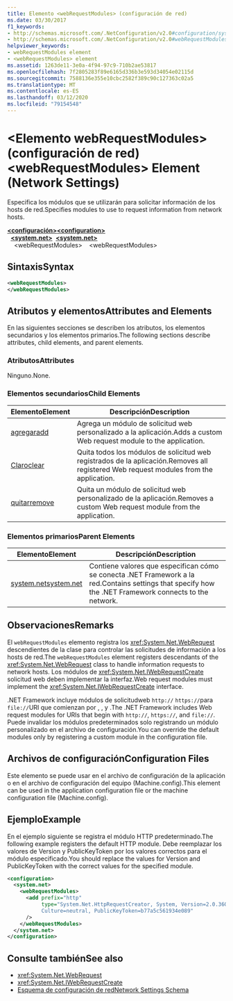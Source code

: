```yaml
---
title: Elemento <webRequestModules> (configuración de red)
ms.date: 03/30/2017
f1_keywords:
- http://schemas.microsoft.com/.NetConfiguration/v2.0#configuration/system.net/webRequestModules
- http://schemas.microsoft.com/.NetConfiguration/v2.0#webRequestModules
helpviewer_keywords:
- webRequestModules element
- <webRequestModules> element
ms.assetid: 1263de11-3e0a-4f94-97c9-710b2ae53817
ms.openlocfilehash: 7f2805283f89e6165d336b3e593d34054e02115d
ms.sourcegitcommit: 7588136e355e10cbc2582f389c90c127363c02a5
ms.translationtype: MT
ms.contentlocale: es-ES
ms.lasthandoff: 03/12/2020
ms.locfileid: "79154548"
---
```

# <a name="webrequestmodules-element-network-settings"></a><span data-ttu-id="aaf15-102">\<Elemento webRequestModules> (configuración de red)</span><span class="sxs-lookup"><span data-stu-id="aaf15-102">\<webRequestModules> Element (Network Settings)</span></span>
<span data-ttu-id="aaf15-103">Especifica los módulos que se utilizarán para solicitar información de los hosts de red.</span><span class="sxs-lookup"><span data-stu-id="aaf15-103">Specifies modules to use to request information from network hosts.</span></span>  
  
[<span data-ttu-id="aaf15-104">**\<configuración>**</span><span class="sxs-lookup"><span data-stu-id="aaf15-104">**\<configuration>**</span></span>](../configuration-element.md)  
<span data-ttu-id="aaf15-105">&nbsp;&nbsp;[**\<system.net>**](system-net-element-network-settings.md)</span><span class="sxs-lookup"><span data-stu-id="aaf15-105">&nbsp;&nbsp;[**\<system.net>**](system-net-element-network-settings.md)</span></span>  
<span data-ttu-id="aaf15-106">&nbsp;&nbsp;&nbsp;&nbsp;\<webRequestModules></span><span class="sxs-lookup"><span data-stu-id="aaf15-106">&nbsp;&nbsp;&nbsp;&nbsp;\<webRequestModules></span></span>  
  
## <a name="syntax"></a><span data-ttu-id="aaf15-107">Sintaxis</span><span class="sxs-lookup"><span data-stu-id="aaf15-107">Syntax</span></span>  
  
```xml  
<webRequestModules>
</webRequestModules>  
```  
  
## <a name="attributes-and-elements"></a><span data-ttu-id="aaf15-108">Atributos y elementos</span><span class="sxs-lookup"><span data-stu-id="aaf15-108">Attributes and Elements</span></span>  
 <span data-ttu-id="aaf15-109">En las siguientes secciones se describen los atributos, los elementos secundarios y los elementos primarios.</span><span class="sxs-lookup"><span data-stu-id="aaf15-109">The following sections describe attributes, child elements, and parent elements.</span></span>  
  
### <a name="attributes"></a><span data-ttu-id="aaf15-110">Atributos</span><span class="sxs-lookup"><span data-stu-id="aaf15-110">Attributes</span></span>  
 <span data-ttu-id="aaf15-111">Ninguno.</span><span class="sxs-lookup"><span data-stu-id="aaf15-111">None.</span></span>  
  
### <a name="child-elements"></a><span data-ttu-id="aaf15-112">Elementos secundarios</span><span class="sxs-lookup"><span data-stu-id="aaf15-112">Child Elements</span></span>  
  
|<span data-ttu-id="aaf15-113">**Elemento**</span><span class="sxs-lookup"><span data-stu-id="aaf15-113">**Element**</span></span>|<span data-ttu-id="aaf15-114">**Descripción**</span><span class="sxs-lookup"><span data-stu-id="aaf15-114">**Description**</span></span>|  
|-----------------|---------------------|  
|[<span data-ttu-id="aaf15-115">agregar</span><span class="sxs-lookup"><span data-stu-id="aaf15-115">add</span></span>](add-element-for-webrequestmodules-network-settings.md)|<span data-ttu-id="aaf15-116">Agrega un módulo de solicitud web personalizado a la aplicación.</span><span class="sxs-lookup"><span data-stu-id="aaf15-116">Adds a custom Web request module to the application.</span></span>|  
|[<span data-ttu-id="aaf15-117">Claro</span><span class="sxs-lookup"><span data-stu-id="aaf15-117">clear</span></span>](clear-element-for-webrequestmodules-network-settings.md)|<span data-ttu-id="aaf15-118">Quita todos los módulos de solicitud web registrados de la aplicación.</span><span class="sxs-lookup"><span data-stu-id="aaf15-118">Removes all registered Web request modules from the application.</span></span>|  
|[<span data-ttu-id="aaf15-119">quitar</span><span class="sxs-lookup"><span data-stu-id="aaf15-119">remove</span></span>](remove-element-for-webrequestmodules-network-settings.md)|<span data-ttu-id="aaf15-120">Quita un módulo de solicitud web personalizado de la aplicación.</span><span class="sxs-lookup"><span data-stu-id="aaf15-120">Removes a custom Web request module from the application.</span></span>|  
  
### <a name="parent-elements"></a><span data-ttu-id="aaf15-121">Elementos primarios</span><span class="sxs-lookup"><span data-stu-id="aaf15-121">Parent Elements</span></span>  
  
|<span data-ttu-id="aaf15-122">**Elemento**</span><span class="sxs-lookup"><span data-stu-id="aaf15-122">**Element**</span></span>|<span data-ttu-id="aaf15-123">**Descripción**</span><span class="sxs-lookup"><span data-stu-id="aaf15-123">**Description**</span></span>|  
|-----------------|---------------------|  
|[<span data-ttu-id="aaf15-124">system.net</span><span class="sxs-lookup"><span data-stu-id="aaf15-124">system.net</span></span>](system-net-element-network-settings.md)|<span data-ttu-id="aaf15-125">Contiene valores que especifican cómo se conecta .NET Framework a la red.</span><span class="sxs-lookup"><span data-stu-id="aaf15-125">Contains settings that specify how the .NET Framework connects to the network.</span></span>|  
  
## <a name="remarks"></a><span data-ttu-id="aaf15-126">Observaciones</span><span class="sxs-lookup"><span data-stu-id="aaf15-126">Remarks</span></span>  
 <span data-ttu-id="aaf15-127">El `webRequestModules` elemento registra los <xref:System.Net.WebRequest> descendientes de la clase para controlar las solicitudes de información a los hosts de red.</span><span class="sxs-lookup"><span data-stu-id="aaf15-127">The `webRequestModules` element registers descendants of the <xref:System.Net.WebRequest> class to handle information requests to network hosts.</span></span> <span data-ttu-id="aaf15-128">Los módulos de <xref:System.Net.IWebRequestCreate> solicitud web deben implementar la interfaz.</span><span class="sxs-lookup"><span data-stu-id="aaf15-128">Web request modules must implement the <xref:System.Net.IWebRequestCreate> interface.</span></span>  
  
 <span data-ttu-id="aaf15-129">.NET Framework incluye módulos de solicitudweb `http://` `https://`para `file://`URI que comienzan por , , y .</span><span class="sxs-lookup"><span data-stu-id="aaf15-129">The .NET Framework includes Web request modules for URIs that begin with `http://`, `https://`, and `file://`.</span></span> <span data-ttu-id="aaf15-130">Puede invalidar los módulos predeterminados solo registrando un módulo personalizado en el archivo de configuración.</span><span class="sxs-lookup"><span data-stu-id="aaf15-130">You can override the default modules only by registering a custom module in the configuration file.</span></span>  
  
## <a name="configuration-files"></a><span data-ttu-id="aaf15-131">Archivos de configuración</span><span class="sxs-lookup"><span data-stu-id="aaf15-131">Configuration Files</span></span>  
 <span data-ttu-id="aaf15-132">Este elemento se puede usar en el archivo de configuración de la aplicación o en el archivo de configuración del equipo (Machine.config).</span><span class="sxs-lookup"><span data-stu-id="aaf15-132">This element can be used in the application configuration file or the machine configuration file (Machine.config).</span></span>  
  
## <a name="example"></a><span data-ttu-id="aaf15-133">Ejemplo</span><span class="sxs-lookup"><span data-stu-id="aaf15-133">Example</span></span>  
 <span data-ttu-id="aaf15-134">En el ejemplo siguiente se registra el módulo HTTP predeterminado.</span><span class="sxs-lookup"><span data-stu-id="aaf15-134">The following example registers the default HTTP module.</span></span> <span data-ttu-id="aaf15-135">Debe reemplazar los valores de Version y PublicKeyToken por los valores correctos para el módulo especificado.</span><span class="sxs-lookup"><span data-stu-id="aaf15-135">You should replace the values for Version and PublicKeyToken with the correct values for the specified module.</span></span>  
  
```xml  
<configuration>  
  <system.net>  
    <webRequestModules>  
      <add prefix="http"  
           type="System.Net.HttpRequestCreator, System, Version=2.0.3600.0,  
           Culture=neutral, PublicKeyToken=b77a5c561934e089"  
      />  
    </webRequestModules>  
  </system.net>  
</configuration>  
```  
  
## <a name="see-also"></a><span data-ttu-id="aaf15-136">Consulte también</span><span class="sxs-lookup"><span data-stu-id="aaf15-136">See also</span></span>

- <xref:System.Net.WebRequest>
- <xref:System.Net.IWebRequestCreate>
- [<span data-ttu-id="aaf15-137">Esquema de configuración de red</span><span class="sxs-lookup"><span data-stu-id="aaf15-137">Network Settings Schema</span></span>](index.md)
